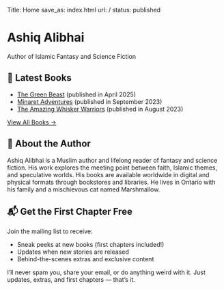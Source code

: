 Title: Home
save_as: index.html
url: /
status: published

<h1>Ashiq Alibhai</h1>
Author of Islamic Fantasy and Science Fiction


<h2>📖 Latest Books</h2>

<!-- start -->
- [The Green Beast](books/the-green-beast.html) (published in April 2025)
- [Minaret Adventures](books/minaret-adventures.html) (published in September 2023)
- [The Amazing Whisker Warriors](books/the-amazing-whisker-warriors.html) (published in August 2023)
<!-- end -->

[View All Books →](/books.html)

<h2>🧭 About the Author</h2>
Ashiq Alibhai  is a Muslim author and lifelong reader of fantasy and science fiction. His work explores the meeting point between faith, Islamic themes, and speculative worlds. His books are available worldwide in digital and physical formats through bookstores and libraries. He lives in Ontario with his family and a mischievous cat named Marshmallow.

<h2>📬 Get the First Chapter Free</h2>

Join the mailing list to receive:

- Sneak peeks at new books (first chapters included!)
- Updates when new stories are released
- Behind-the-scenes extras and exclusive content

I’ll never spam you, share your email, or do anything weird with it. Just updates, extras, and first chapters — that’s it.

<script async src="https://eocampaign1.com/form/3d1707e4-2517-11f0-9d7f-c9ea6d137334.js" data-form="3d1707e4-2517-11f0-9d7f-c9ea6d137334"></script>
